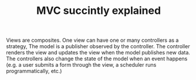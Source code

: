 ﻿---
layout: post
title: "MVC succintly explained"
---

Views are composites. One view can have one or many controllers as a strategy, The model is a publisher observed by the controller. The controller renders the view and updates the view when the model publishes new data. The controllers also change the state of the model when an event happens (e.g. a user submits a form through the view, a scheduler runs programmatically, etc.)